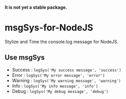**It is not yet a stable package.**

# msgSys-for-NodeJS
Stylize and Time the console.log message for NodeJS.

## Use msgSys

- Success : `logSys('My success message', 'success')`
- Error : `logSys('My error message', 'error')`
- Warning : `logSys('My warning message', 'warning')`
- Info : `logSys('My info message', 'info')`
- Debug : `logSys('My debug message', 'debug')`